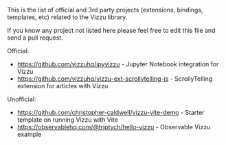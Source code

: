 This is the list of official and 3rd party projects (extensions, bindings, templates, etc)
related to the Vizzu library.

If you know any project not listed here please feel free to edit this file and
send a pull request.

Official:
* https://github.com/vizzuhq/ipyvizzu - Jupyter Notebook integration for Vizzu
* https://github.com/vizzuhq/vizzu-ext-scrollytelling-js - ScrollyTelling extension for articles with Vizzu

Unofficial:
* https://github.com/christopher-caldwell/vizzu-vite-demo - Starter template on running Vizzu with Vite
* https://observablehq.com/@triptych/hello-vizzu - Observable Vizzu example
